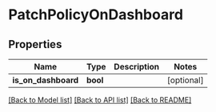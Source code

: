 # PatchPolicyOnDashboard

## Properties
Name | Type | Description | Notes
------------ | ------------- | ------------- | -------------
**is_on_dashboard** | **bool** |  | [optional] 

[[Back to Model list]](../README.md#documentation-for-models) [[Back to API list]](../README.md#documentation-for-api-endpoints) [[Back to README]](../README.md)


